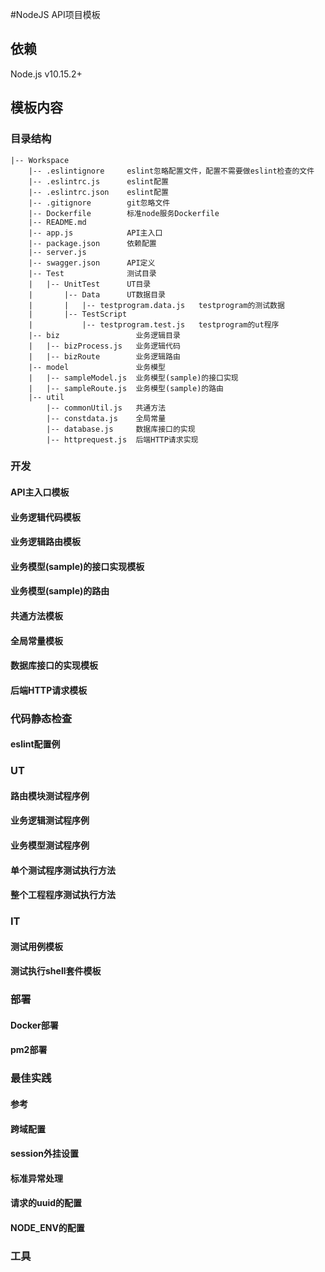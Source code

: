 #NodeJS API项目模板

##  依赖
Node.js v10.15.2+

##  模板内容
### 目录结构
```
|-- Workspace
    |-- .eslintignore     eslint忽略配置文件，配置不需要做eslint检查的文件
    |-- .eslintrc.js      eslint配置
    |-- .eslintrc.json    eslint配置
    |-- .gitignore        git忽略文件
    |-- Dockerfile        标准node服务Dockerfile
    |-- README.md         
    |-- app.js            API主入口
    |-- package.json      依赖配置
    |-- server.js
    |-- swagger.json      API定义
    |-- Test              测试目录
    |   |-- UnitTest      UT目录
    |       |-- Data      UT数据目录
    |       |   |-- testprogram.data.js   testprogram的测试数据
    |       |-- TestScript
    |           |-- testprogram.test.js   testprogram的ut程序
    |-- biz                 业务逻辑目录
    |   |-- bizProcess.js   业务逻辑代码
    |   |-- bizRoute        业务逻辑路由
    |-- model               业务模型
    |   |-- sampleModel.js  业务模型(sample)的接口实现
    |   |-- sampleRoute.js  业务模型(sample)的路由
    |-- util
        |-- commonUtil.js   共通方法
        |-- constdata.js    全局常量
        |-- database.js     数据库接口的实现
        |-- httprequest.js  后端HTTP请求实现

```
### 开发
####  API主入口模板
####  业务逻辑代码模板
####  业务逻辑路由模板
####  业务模型(sample)的接口实现模板
####  业务模型(sample)的路由
####  共通方法模板
####  全局常量模板
####  数据库接口的实现模板
####  后端HTTP请求模板
### 代码静态检查
####  eslint配置例
### UT
####  路由模块测试程序例
####  业务逻辑测试程序例
####  业务模型测试程序例
####  单个测试程序测试执行方法
####  整个工程程序测试执行方法
### IT
####  测试用例模板
####  测试执行shell套件模板
### 部署
####  Docker部署
####  pm2部署
### 最佳实践
####  参考
[参考]: https://github.com/i0natan/nodebestpractices
####  跨域配置
####  session外挂设置
####  标准异常处理
####  请求的uuid的配置
####  NODE_ENV的配置

### 工具